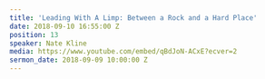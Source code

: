 ```yaml
---
title: 'Leading With A Limp: Between a Rock and a Hard Place'
date: 2018-09-10 16:55:00 Z
position: 13
speaker: Nate Kline
media: https://www.youtube.com/embed/qBdJoN-ACxE?ecver=2
sermon_date: 2018-09-09 10:00:00 Z
---
```


